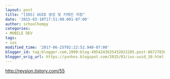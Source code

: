 ```yaml
---
layout: post
title: "[IOS] UUID 생성 및 키체인 저장"
date: '2015-03-10T17:51:00.001-07:00'
author: schoolhompy
categories:
- MOBILE DEV
tags:
- ios
modified_time: '2017-06-25T02:22:52.948-07:00'
blogger_id: tag:blogger.com,1999:blog-4954243635432022205.post-8672783010716198928
blogger_orig_url: https://yunhos.blogspot.com/2015/03/ios-uuid_10.html
---
```


http://reysion.tistory.com/55